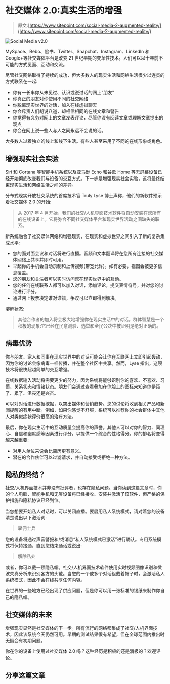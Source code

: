 # 社交媒体 2.0:真实生活的增强

> 原文:[https://www.sitepoint.com/social-media-2-augmented-reality/](https://www.sitepoint.com/social-media-2-augmented-reality/)

![Social Media v2.0](../Images/76b28f3eb4a27954f2919f25edc42922.png)

MySpace、Bebo、脸书、Twitter、Snapchat、Instagram、LinkedIn 和 Google+等社交媒体平台是改变 21 世纪早期的变革性技术。人们可以以十年前不可能的方式见面、互动和交流。

尽管社交网络取得了持续的成功，但大多数人的现实生活和网络生活很少以连贯的方式联系在一起:

*   你有一长串你从未见过、认识或说过话的网上“朋友”
*   你真正的朋友对你使用不同的社交网络
*   你脱离现实世界的对话，加入在线虚拟聊天
*   你会斥责人们胡说八道，却相信相同的在线文章和警告
*   你觉得有义务对网上的文章发表评论，尽管你没有阅读文章或理解文章提出的观点
*   你会在网上说一些人与人之间永远不会说的话。

大多数人过着独立的线上和线下生活。有些人甚至采用了不同的在线形象或角色。

## 增强现实社会实验

Siri 和 Cortana 等智能手机系统以及亚马逊 Echo 和谷歌 Home 等无屏幕设备已经开始彻底改变我们与设备的交互方式。下一步是增强现实社会实验，这将最终结束现实生活和网络生活之间的差异。

分布式现实开放社交系统的首席技术官 Truly Lyse 博士声称，他们的新软件预示着社交媒体 2.0 的开始:

> 从 2017 年 4 月开始，我们的社交/人机界面技术软件将自动安装在您所有的在线设备上。它将弥合不同社交媒体平台和现实世界活动之间缺失的联系。

新系统融合了社交媒体网络和增强现实，在现实和虚拟世界之间引入了新的复杂集成水平:

*   您的面对面会议和对话将进行直播。音频和文本翻译将在您所有连接的社交媒体网络上共享并即时可用。
*   举起你的手机会自动录制和上传视频(带宽允许)。如有必要，视图会被更多信息覆盖。
*   您的朋友和关注者可以实时访问您在现实世界中的互动。
*   您的任何在线联系人都可以加入对话，添加评论，提交表情符号，并对您的讨论进行评分。
*   通过网上投票决定谁对谁错，争议可以立即得到解决。

溶解状态:

> 其他合作者的加入将会极大地增强你在现实生活中的对话。群体智慧是一个积极的现象:它已经在民意测验、选举和全民公决中被证明是绝对正确的。

## 病毒优势

你与朋友、家人和同事在现实世界中的对话可能会让你在互联网上立即引起轰动，因为你的讨论会像病毒一样传播，并在整个社区中共享。然而，Lyse 指出，这项技术将很快超越简单的交互增强。

在线数据输入活动将需要更少的努力，因为系统将能够识别你的喜欢、不喜欢、习惯、关系状态和情绪状态。朋友们会通过查看叠加在你脸上的图标来知道你是饿了、累了、沮丧还是兴奋。

可以对对话进行数据挖掘，以突出媒体和营销趋势。您的讨论将收到相关产品和新闻提醒的有用中断。例如，如果你感觉不舒服，系统可以推荐你的社会群体中其他人对类似症状评价很高的治疗方法。

最后，你在现实生活中的互动质量会提高你的声誉。其他人可以对你的智力、同理心、自信和幽默感等因素进行评分，以提供一个综合的性格得分。你的排名将变得越来越重要:

*   对用人单位来说会比简历更有意义。
*   潜在的合作伙伴可以过滤请求，并自动接受或拒绝一种方法。

## 隐私的终结？

社交/人机界面技术并非没有批评者，也存在隐私问题。当你读到这篇文章时，你的个人电脑、智能手机和无屏设备将已经接收、安装并激活了该软件，但严格的保护措施和隐私协议已经到位。

当您想要开始私人对话时，可以关闭直播。要启用私人系统模式，请对着您的设备清楚说出以下激活词:

> 雇佣士兵

您的设备将通过声音警报和/或消息“私人系统模式已激活”进行确认。专用系统模式将保持接通，直到您结束通话或说出:

> 解除私处

或者，你可以戴一顶隐私帽。社交/人机界面技术软件使用实时视频图像识别和微波失真分析来识别各方的头戴。当您的一个或多个对话组戴着帽子时，会激活私人系统模式，因此不会在线共享任何内容。

在世界的一些地方已经出现了供应问题，但是你可以用一张标准的锡纸来制作你自己的隐私帽。

## 社交媒体的未来

增强现实显然是社交媒体的下一步。所有流行的网络都集成了社交/人机界面技术，因此该系统今天仍然可用。早期的测试结果很有希望，但在全球范围内推出时无疑会有初期问题。

你在你的设备上使用过社交媒体 2.0 吗？这种经历是积极的还是消极的？欢迎评论。

## 分享这篇文章